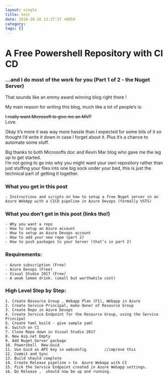 ```yaml
---
layout: single
title: test
date: 2018-10-18 13:37:37 +0059
category: 
tags: []
---
```


# A Free Powershell Repository with CI CD
### ...and I do most of the work for you (Part 1 of 2 - the Nuget Server)


That sounds like an emmy award winning blog right there !

My main reason for writing this blog, much like a lot of people’s is:

~~I really want Microsoft to give me an MVP~~    
Love.
 
 Okay it’s more it was way more hassle than I expected for some bits of it so thought I’d write it down in case I forget about it.  Plus it’s a chance to automate some stuff. 
 
 Big thanks to both Microsofts doc and Kevin Mar blog who gave me the leg up to get started.  
 I’m not going to go into why you might want your own repository rather than just stuffing your files into one big sock under your bed, this is just the technical part of getting it together.
 
 
### What you get in this post
	- Instructions and scripts on how to setup a free Nuget server in an Azure WebApp with a CICD pipeline in Azure Devops (formally VSTS)


### What you don’t get in this post (links tho!)
	- Why you want a repo
	- How to setup an Azure account
	- How to setup an Azure Devops account 
	- How to add your new repo (part 2)
	- How to push packages to your Server (that’s in part 2)


### Requirements:
	- Azure subscription (Free)
	- Azure Devops (Free)
	- Visual Studio 2017 (Free) 
	- A weak lemon drink. (small but worthwhile cost)


### High Level Step by Step:
	1. Create Resource Group , Webapp Plan (F1), Webapp in Azure
	2. Create Service Principal, make Owner of Resource Group 
	3. Create Repo in Azure Devops  
	4. Create Service Endpoint for the Resource Group, using the Service Principal
	5. Create Yaml build - give sample yaml  
	6. Switch on CI
	7. Clone Repo down in Visual Studio 2017
	8. New Asp.net Empty 
	9. Add Nuget.Server package 
	10. Powershell  New-Guid 
	11. Use Guid as API key in webconfig 		//improve this 
	12. Commit and Sync
	13. Build should complete
	14. Create Release pipeline > to  Azure Webapp with CI
	15. Pick the Service Endpoint created in Azure Webapp settings.  
	16. Do Release ,  should now be up and running.


